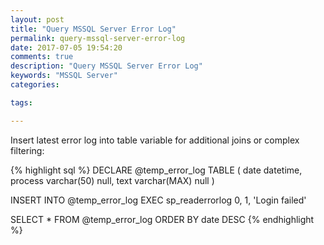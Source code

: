 ```yaml
---
layout: post
title: "Query MSSQL Server Error Log"
permalink: query-mssql-server-error-log
date: 2017-07-05 19:54:20
comments: true
description: "Query MSSQL Server Error Log"
keywords: "MSSQL Server"
categories:

tags:

---
```



Insert latest error log into table variable for additional joins or complex filtering:

{% highlight sql %}
DECLARE @temp_error_log TABLE
(
 date datetime,
 process varchar(50) null,
 text varchar(MAX) null
)

INSERT INTO @temp_error_log
EXEC sp_readerrorlog 0, 1, 'Login failed' 

SELECT * FROM @temp_error_log 
ORDER BY date DESC
{% endhighlight %}

